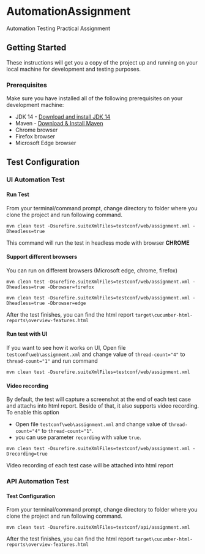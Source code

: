 # AutomationAssignment
Automation Testing Practical Assignment

## Getting Started
These instructions will get you a copy of the project up and running on your local machine for development and testing purposes.

### Prerequisites

Make sure you have installed all of the following prerequisites on your development machine:
* JDK 14 - [Download and install JDK 14](https://www.oracle.com/java/technologies/javase/jdk14-archive-downloads.html)
* Maven - [Download & Install Maven](http://maven.apache.org/)
* Chrome browser
* Firefox browser
* Microsoft Edge browser

## Test Configuration

### UI Automation Test

#### Run Test
From your terminal/command prompt, change directory to folder where you clone the project and run following command. 
```
mvn clean test -Dsurefire.suiteXmlFiles=testconf/web/assignment.xml -Dheadless=true
```
This command will run the test in headless mode with browser <b>CHROME</b><br>

#### Support different browsers
You can run on different browsers (Microsoft edge, chrome, firefox)
```
mvn clean test -Dsurefire.suiteXmlFiles=testconf/web/assignment.xml -Dheadless=true -Dbrowser=firefox
```
```
mvn clean test -Dsurefire.suiteXmlFiles=testconf/web/assignment.xml -Dheadless=true -Dbrowser=edge
```
After the test finishes, you can find the html report `target\cucumber-html-reports\overview-features.html`

#### Run test with UI
If you want to see how it works on UI, Open file `testconf\web\assignment.xml` and change value of `thread-count="4"` to `thread-count="1"` and run command
```
mvn clean test -Dsurefire.suiteXmlFiles=testconf/web/assignment.xml
```
#### Video recording
By default, the test will capture a screenshot at the end of each test case and attachs into html report. Beside of that, it also supports video recording. To enable this option
* Open file `testconf\web\assignment.xml` and change value of `thread-count="4"` to `thread-count="1"`.
* you can use parameter `recording` with value `true`.
```
mvn clean test -Dsurefire.suiteXmlFiles=testconf/web/assignment.xml -Drecording=true
```
Video recording of each test case will be attached into html report 


### API Automation Test

#### Test Configuration
From your terminal/command prompt, change directory to folder where you clone the project and run following command. 
```
mvn clean test -Dsurefire.suiteXmlFiles=testconf/api/assignment.xml
```
After the test finishes, you can find the html report `target\cucumber-html-reports\overview-features.html`

